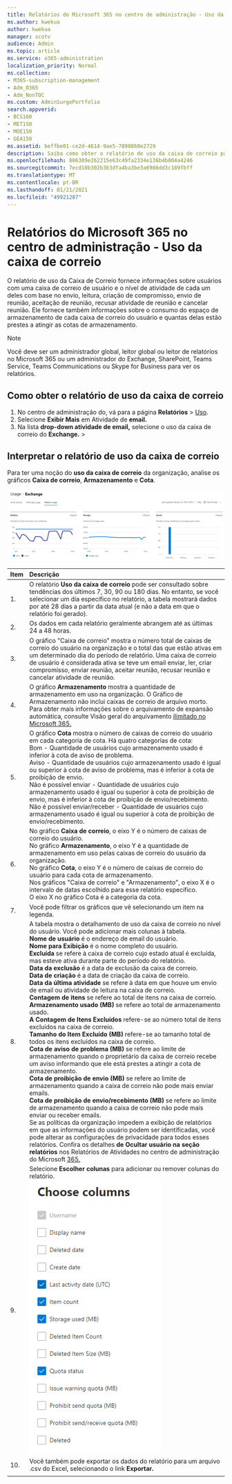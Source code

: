 ```yaml
---
title: Relatórios do Microsoft 365 no centro de administração - Uso da caixa de correio
ms.author: kwekua
author: kwekua
manager: scotv
audience: Admin
ms.topic: article
ms.service: o365-administration
localization_priority: Normal
ms.collection:
- M365-subscription-management
- Adm_O365
- Adm_NonTOC
ms.custom: AdminSurgePortfolio
search.appverid:
- BCS160
- MET150
- MOE150
- GEA150
ms.assetid: beffbe01-ce2d-4614-9ae5-7898868e2729
description: Saiba como obter o relatório de uso da caixa de correio para saber mais sobre as atividades dos usuários com uma caixa de correio de usuário.
ms.openlocfilehash: 806309e262215e63c49fa2334e136b4b004a4246
ms.sourcegitcommit: 7ecd10b302b3b3dfa4ba3be3a6986dd3c189fbff
ms.translationtype: MT
ms.contentlocale: pt-BR
ms.lasthandoff: 01/21/2021
ms.locfileid: "49921287"
---
```

# <a name="microsoft-365-reports-in-the-admin-center---mailbox-usage"></a>Relatórios do Microsoft 365 no centro de administração - Uso da caixa de correio

O  relatório de uso da Caixa de Correio fornece informações sobre usuários com uma caixa de correio de usuário e o nível de atividade de cada um deles com base no envio, leitura, criação de compromisso, envio de reunião, aceitação de reunião, recusar atividade de reunião e cancelar reunião. Ele fornece também informações sobre o consumo do espaço de armazenamento de cada caixa de correio do usuário e quantas delas estão prestes a atingir as cotas de armazenamento. 
  
> [!NOTE]
> Você deve ser um administrador global, leitor global ou leitor de relatórios no Microsoft 365 ou um administrador do Exchange, SharePoint, Teams Service, Teams Communications ou Skype for Business para ver os relatórios. 
 
## <a name="how-to-get-to-the-mailbox-usage-report"></a>Como obter o relatório de uso da caixa de correio

1. No centro de administração do, vá para a página **Relatórios** \> <a href="https://go.microsoft.com/fwlink/p/?linkid=2074756" target="_blank">Uso</a>.
2. Selecione **Exibir Mais** em Atividade de **email.** 
3. Na lista **drop-down atividade de email,** selecione o uso da caixa de correio do **Exchange.** \> 

## <a name="interpret-the-mailbox-usage-report"></a>Interpretar o relatório de uso da caixa de correio

Para ter uma noção do **uso da caixa de correio** da organização, analise os gráficos **Caixa de correio**, **Armazenamento** e **Cota**. 
  
![Relatório de uso da caixa de correio](../../media/9f610e91-cbc1-4e59-b824-7b1ddd84b738.png)

|Item|Descrição|
|:-----|:-----|
|1.  <br/> |O relatório **Uso da caixa de correio** pode ser consultado sobre tendências dos últimos 7, 30, 90 ou 180 dias. No entanto, se você selecionar um dia específico no relatório, a tabela mostrará dados por até 28 dias a partir da data atual (e não a data em que o relatório foi gerado).  <br/> |
|2.  <br/> |Os dados em cada relatório geralmente abrangem até as últimas 24 a 48 horas.  <br/> |
|3.  <br/> |O gráfico "Caixa de correio" mostra o número total de caixas de correio do usuário na organização e o total das que estão ativas em um determinado dia do período de relatório. Uma caixa de correio de usuário é considerada ativa se teve um email enviar, ler, criar compromisso, enviar reunião, aceitar reunião, recusar reunião e cancelar atividade de reunião.  <br/> |
|4.  <br/> |O gráfico **Armazenamento** mostra a quantidade de armazenamento em uso na organização. O Gráfico de Armazenamento não inclui caixas de correio de arquivo morto. Para obter mais informações sobre o arquivamento de expansão automática, consulte Visão geral do arquivamento [ilimitado no Microsoft 365.](https://docs.microsoft.com/microsoft-365/compliance/unlimited-archiving)<br/> |
|5.  <br/> | O gráfico **Cota** mostra o número de caixas de correio do usuário em cada categoria de cota. Há quatro categorias de cota:  <br/>  Bom - Quantidade de usuários cujo armazenamento usado é inferior à cota de aviso de problema.  <br/>  Aviso - Quantidade de usuários cujo armazenamento usado é igual ou superior à cota de aviso de problema, mas é inferior à cota de proibição de envio.  <br/>  Não é possível enviar - Quantidade de usuários cujo armazenamento usado é igual ou superior à cota de proibição de envio, mas é inferior à cota de proibição de envio/recebimento.  <br/>  Não é possível enviar/receber - Quantidade de usuários cujo armazenamento usado é igual ou superior à cota de proibição de envio/recebimento.  <br/> |
|6.  <br/> | No gráfico **Caixa de correio**, o eixo Y é o número de caixas de correio do usuário.  <br/>  No gráfico **Armazenamento**, o eixo Y é a quantidade de armazenamento em uso pelas caixas de correio do usuário da organização.  <br/>  No gráfico **Cota**, o eixo Y é o número de caixas de correio do usuário para cada cota de armazenamento.  <br/>  Nos gráficos "Caixa de correio" e "Armazenamento", o eixo X é o intervalo de datas escolhido para esse relatório específico.  <br/>  O eixo X no gráfico Cota é a categoria da cota.  <br/> |
|7.  <br/> |Você pode filtrar os gráficos que vê selecionando um item na legenda.  <br/> |
|8.  <br/> | A tabela mostra o detalhamento de uso da caixa de correio no nível do usuário. Você pode adicionar mais colunas à tabela.  <br/> **Nome de usuário** é o endereço de email do usuário.  <br/> **Nome para Exibição** é o nome completo do usuário.  <br/> **Excluída** se refere à caixa de correio cujo estado atual é excluída, mas esteve ativa durante parte do período do relatório.  <br/> **Data da exclusão** é a data de exclusão da caixa de correio.  <br/> **Data de criação** é a data de criação da caixa de correio.  <br/> **Data da última atividade** se refere à data em que houve um envio de email ou atividade de leitura na caixa de correio.  <br/> **Contagem de itens** se refere ao total de itens na caixa de correio.  <br/> **Armazenamento usado (MB)** se refere ao total de armazenamento usado.  <br/> **A Contagem de Itens Excluídos** refere-se ao número total de itens excluídos na caixa de correio. <br/> **Tamanho do Item Excluído (MB)** refere-se ao tamanho total de todos os itens excluídos na caixa de correio. <br/> **Cota de aviso de problema (MB)** se refere ao limite de armazenamento quando o proprietário da caixa de correio recebe um aviso informando que ele está prestes a atingir a cota de armazenamento.  <br/> **Cota de proibição de envio (MB)** se refere ao limite de armazenamento quando a caixa de correio não pode mais enviar emails.  <br/> **Cota de proibição de envio/recebimento (MB)** se refere ao limite de armazenamento quando a caixa de correio não pode mais enviar ou receber emails.  <br/>  Se as políticas da organização impedem a exibição de relatórios em que as informações do usuário podem ser identificadas, você pode alterar as configurações de privacidade para todos esses relatórios. Confira os detalhes **de Ocultar usuário na seção relatórios** nos Relatórios de Atividades no centro de administração do Microsoft [365.](activity-reports.md)  <br/> |
|9.  <br/> |Selecione **Escolher colunas** para adicionar ou remover colunas do relatório.  <br/> ![Relatório de uso da caixa de correio - escolher colunas](../../media/ea3d0b18-6ac6-41b0-9bb9-4844f040ea75.png)|
|10.  <br/> |Você também pode exportar os dados do relatório para um arquivo .csv do Excel, selecionando o link **Exportar.**  <br/> |
|||
   
